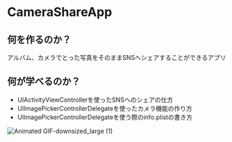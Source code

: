 # CameraShareApp

## 何を作るのか？
アルバム、カメラでとった写真をそのままSNSへシェアすることができるアプリ

## 何が学べるのか？
* UIActivityViewControllerを使ったSNSへのシェアの仕方
* UIImagePickerControllerDelegateを使ったカメラ機能の作り方
* UIImagePickerControllerDelegateを使う際のinfo.plistの書き方

![Animated GIF-downsized_large (1)](https://user-images.githubusercontent.com/44314610/129512942-21c351a3-9ec6-4817-8cea-9afe33ccf1a6.gif)
